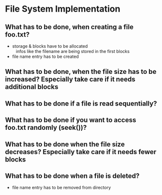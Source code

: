 # File System Implementation
## What has to be done, when creating a file foo.txt?
- storage & blocks have to be allocated
<br>&nbsp;&nbsp;&nbsp;infos like the filename are being stored in the first blocks 
- file name entry has to be created
## What has to be done, when the file size has to be increased? Especially take care if it needs additional blocks
## What has to be done if a file is read sequentially?
## What has to be done if you want to access foo.txt randomly (seek())?
## What has to be done when the file size decreases? Especially take care if it needs fewer blocks
## What has to be done when a file is deleted?
- file name entry has to be removed from directory
